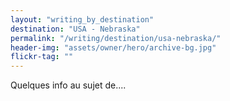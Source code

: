 ```yaml
---
layout: "writing_by_destination"
destination: "USA - Nebraska"
permalink: "/writing/destination/usa-nebraska/"
header-img: "assets/owner/hero/archive-bg.jpg"
flickr-tag: ""
---
```


Quelques info au sujet de....